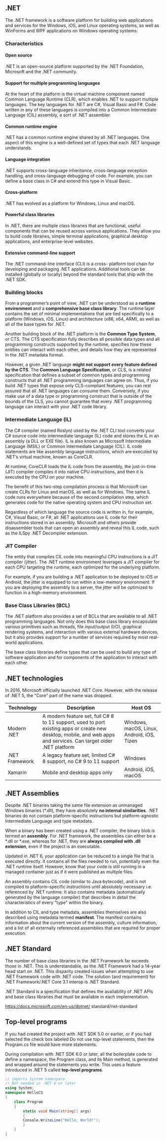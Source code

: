 ## .NET

The .NET framework is a software platform for building web applications and services for the Windows, iOS, and Linux operating systems, as well as WinForms and WPF applications on Windows operating systems.

### Characteristics

#### Open source

.NET is an open-source platform supported by the .NET Foundation, Microsoft and the .NET community.

#### Support for multiple programming languages

At the heart of the platform is the virtual machine component named Common Language Runtime (CLR), which enables .NET to support multiple languages. The key languages for .NET are C#, Visual Basic and F#. Code written in any of these languages is compiled into a Common Intermediate Language (CIL) assembly, a sort of .NET assembler.

#### Common runtime engine

.NET has a common runtime engine shared by all .NET languages. One aspect of this engine is a well-defined set of types that each .NET language understands.

#### Language integration

.NET supports cross-language inheritance, cross-language exception handling, and cross-language debugging of code. For example, you can define a base class in C# and extend this type in Visual Basic.

#### Cross-platform

.NET has evolved as a platform for Windows, Linux and macOS.

#### Powerful class libraries

In .NET, there are multiple class libraries that are functional, useful components that can be reused across various applications. They allow you to build code libraries, simple terminal applications, graphical desktop applications, and enterprise-level websites.

#### Extensive command-line support

The .NET command-line interface (CLI) is a cross- platform tool chain for developing and packaging .NET applications. Additional tools can be installed (globally or locally) beyond the standard tools that ship with the .NET SDK.

### Building blocks

From a programmer’s point of view, .NET can be understood as a **runtime environment** and a **comprehensive base class library**. The runtime layer contains the set of minimal implementations that are tied specifically to a platform (Windows, iOS, Linux) and architecture (x86, x64, ARM), as well as all of the base types for .NET.

Another building block of the .NET platform is the **Common Type System**, or CTS. The CTS specification fully describes all possible data types and all programming constructs supported by the runtime, specifies how these entities can interact with each other, and details how they are represented in the .NET metadata format.

However, a given .NET language **might not support every feature defined by the CTS**. The **Common Language Specification**, or CLS, is a related specification that defines a subset of common types and programming constructs that all .NET programming languages can agree on. Thus, if you build .NET types that expose only CLS-compliant features, you can rest assured that all .NET languages can consume them. Conversely, if you make use of a data type or programming construct that is outside of the bounds of the CLS, you cannot guarantee that every .NET programming language can interact with your .NET code library.

### Intermediate Language (IL)

The C# compiler (named Roslyn) used by the .NET CLI tool converts your C# source code into intermediate language (IL) code and stores the IL in an assembly (a DLL or EXE file). IL is also known as Microsoft Intermediate Language (MSIL) or Common Intermediate Language (CIL). IL code statements are like assembly language instructions, which are executed by .NET’s virtual machine, known as CoreCLR.

At runtime, CoreCLR loads the IL code from the assembly, the just-in-time (JIT) compiler compiles it into native CPU instructions, and then it is executed by the CPU on your machine.

The benefit of this two-step compilation process is that Microsoft can create CLRs for Linux and macOS, as well as for Windows. The same IL code runs everywhere because of the second compilation step, which generates code for the native operating system and CPU instruction set.

Regardless of which language the source code is written in, for example, C#, Visual Basic, or F#, all .NET applications use IL code for their instructions stored in an assembly. Microsoft and others provide disassembler tools that can open an assembly and reveal this IL code, such as the ILSpy .NET Decompiler extension.

### JIT Compiler

The entity that compiles CIL code into meaningful CPU instructions is a JIT compiler (jitter). The .NET runtime environment leverages a JIT compiler for each CPU targeting the runtime, each optimized for the underlying platform.

For example, if you are building a .NET application to be deployed to iOS or Android, the jitter is equipped to run within a low-memory environment. If you are deploying the assembly to a server, the jitter will be optimized to function in a high-memory environment.

### Base Class Libraries (BCL)

The .NET platform also provides a set of BCLs that are available to all .NET programming languages. Not only does this base class library encapsulate various primitives such as threads, file input/output (I/O), graphical rendering systems, and interaction with various external hardware devices, but it also provides support for a number of services required by most real-world applications.

The base class libraries define types that can be used to build any type of software application and for components of the application to interact with each other.

## .NET technologies

In 2016, Microsoft officially launched .NET Core. However, with the release of .NET 5, the "Core" part of the name was dropped.

| Technology     | Description                                                                                                                                                        | Host OS                                    |
| -------------- | ------------------------------------------------------------------------------------------------------------------------------------------------------------------ | ------------------------------------------ |
| Modern .NET    | A modern feature set, full C# 8 to 11 support, used to port existing apps or create new desktop, mobile, and web apps and services. Can target older .NET platform | Windows, macOS, Linux, Android, iOS, Tizen |
| .NET Framework | A legacy feature set, limited C# 8 support, no C# 9 to 11 support                                                                                                  | Windows                                    |
| Xamarin        | Mobile and desktop apps only                                                                                                                                       | Android, iOS, macOS                        |

## .NET Assemblies

Despite .NET binaries taking the same file extension as unmanaged Windows binaries (\*.dll), they have absolutely **no internal similarities**. .NET binaries do not contain platform-specific instructions but platform-agnostic Intermediate Language and type metadata.

When a binary has been created using a .NET compiler, the binary blob is termed an **assembly**. For .NET framework, the assemblies can either be a \*.dll or \*.exe, whereas for .NET, they are **always compiled with .dll extension**, even if the project is an executable.

Updated in .NET 6, your application can be reduced to a single file that is executed directly. It contains all the files needed to run, potentially even the .NET runtime itself. However, know that your code is still running in a managed container just as if it were published as multiple files.

An assembly contains CIL code (similar to Java bytecode), and is not compiled to platform-specific instructions until absolutely necessary i.e. referenced by .NET runtime. It also contains metadata (automatically generated by the language compiler) that describes in detail the characteristics of every "type" within the binary.

In addition to CIL and type metadata, assemblies themselves are also described using metadata termed **manifest**. The manifest contains information about the current version of the assembly, culture information, and a list of all externally referenced assemblies that are required for proper execution.

## .NET Standard

The number of base class libraries in the .NET Framework far exceeds those in .NET. This is understandable, as the .NET Framework had a 14-year head start on .NET. This disparity created issues when attempting to use .NET Framework code with .NET code. The solution (and requirement) for .NET Framework/.NET Core 3.1 interop is .NET Standard.

.NET Standard is a specification that defines the availability of .NET APIs and base class libraries that must be available in each implementation.

https://docs.microsoft.com/en-us/dotnet/ standard/net-standard

## Top-level programs

If you had created the project with .NET SDK 5.0 or earlier, or if you had selected the check box labeled Do not use top-level statements, then the Program.cs file would have more statements.

During compilation with .NET SDK 6.0 or later, all the boilerplate code to define a namespace, the Program class, and its Main method, is generated and wrapped around the statements you write. This uses a feature introduced in .NET 5 called **top-level programs**.

```c#
// imports System namespace
// Not needed in .NET 6 or later
using System;
namespace HelloCS
{
    class Program
    {
        static void Main(string[] args)
        {
        Console.WriteLine("Hello, World!");
        }
    }
}
```
